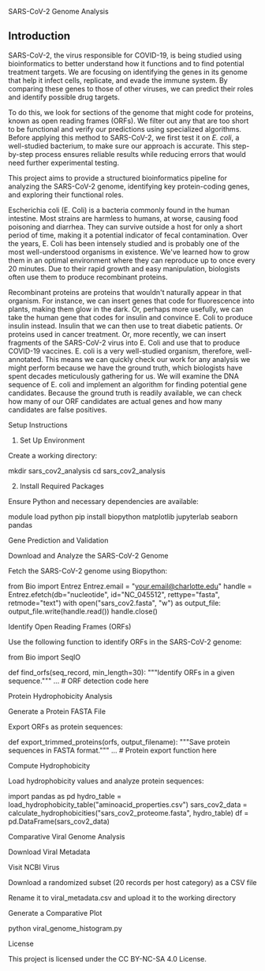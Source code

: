 SARS-CoV-2 Genome Analysis

## Introduction

SARS-CoV-2, the virus responsible for COVID-19, is being studied using bioinformatics to better understand how it functions and to find potential treatment targets. We are focusing on identifying the genes in its genome that help it infect cells, replicate, and evade the immune system. By comparing these genes to those of other viruses, we can predict their roles and identify possible drug targets.

To do this, we look for sections of the genome that might code for proteins, known as open reading frames (ORFs). We filter out any that are too short to be functional and verify our predictions using specialized algorithms. Before applying this method to SARS-CoV-2, we first test it on *E. coli*, a well-studied bacterium, to make sure our approach is accurate. This step-by-step process ensures reliable results while reducing errors that would need further experimental testing.

This project aims to provide a structured bioinformatics pipeline for analyzing the SARS-CoV-2 genome, identifying key protein-coding genes, and exploring their functional roles.

Escherichia coli (E. Coli) is a bacteria commonly found in the human intestine. Most strains are harmless to humans, at worse, causing food poisoning and diarrhea. They can survive outside a host for only a short period of time, making it a potential indicator of fecal contamination. Over the years, E. Coli has been intensely studied and is probably one of the most well-understood organisms in existence. We've learned how to grow them in an optimal environment where they can reproduce up to once every 20 minutes. Due to their rapid growth and easy manipulation, biologists often use them to produce recombinant proteins.

Recombinant proteins are proteins that wouldn't naturally appear in that organism. For instance, we can insert genes that code for fluorescence into plants, making them glow in the dark. Or, perhaps more usefully, we can take the human gene that codes for insulin and convince E. Coli to produce insulin instead. Insulin that we can then use to treat diabetic patients. Or proteins used in cancer treatment. Or, more recently, we can insert fragments of the SARS-CoV-2 virus into E. Coli and use that to produce COVID-19 vaccines. E. coli is a very well-studied organism, therefore, well-annotated. This means we can quickly check our work for any analysis we might perform because we have the ground truth, which biologists have spent decades meticulously gathering for us. We will examine the DNA sequence of E. coli and implement an algorithm for finding potential gene candidates. Because the ground truth is readily available, we can check how many of our ORF candidates are actual genes and how many candidates are false positives.


Setup Instructions

1. Set Up Environment

Create a working directory:

mkdir sars_cov2_analysis
cd sars_cov2_analysis

2. Install Required Packages

Ensure Python and necessary dependencies are available:

module load python 
pip install biopython matplotlib jupyterlab seaborn pandas

Gene Prediction and Validation

Download and Analyze the SARS-CoV-2 Genome

Fetch the SARS-CoV-2 genome using Biopython:

from Bio import Entrez
Entrez.email = "your.email@charlotte.edu"
handle = Entrez.efetch(db="nucleotide", id="NC_045512", rettype="fasta", retmode="text")
with open("sars_cov2.fasta", "w") as output_file:
    output_file.write(handle.read())
handle.close()

Identify Open Reading Frames (ORFs)

Use the following function to identify ORFs in the SARS-CoV-2 genome:

from Bio import SeqIO

def find_orfs(seq_record, min_length=30):
    """Identify ORFs in a given sequence."""
    ... # ORF detection code here

Protein Hydrophobicity Analysis

Generate a Protein FASTA File

Export ORFs as protein sequences:

def export_trimmed_proteins(orfs, output_filename):
    """Save protein sequences in FASTA format."""
    ... # Protein export function here

Compute Hydrophobicity

Load hydrophobicity values and analyze protein sequences:

import pandas as pd
hydro_table = load_hydrophobicity_table("aminoacid_properties.csv")
sars_cov2_data = calculate_hydrophobicities("sars_cov2_proteome.fasta", hydro_table)
df = pd.DataFrame(sars_cov2_data)

Comparative Viral Genome Analysis

Download Viral Metadata

Visit NCBI Virus

Download a randomized subset (20 records per host category) as a CSV file

Rename it to viral_metadata.csv and upload it to the working directory

Generate a Comparative Plot

python viral_genome_histogram.py

License

This project is licensed under the CC BY-NC-SA 4.0 License.
